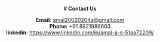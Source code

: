 <div align="center">

<b># Contact Us </b>

**Email:** amal20020204a@gmail.com 
<br>
**Phone:** +91 8921986603
<br>
**linkedin:** https://www.linkedin.com/in/amal-a-s-51aa72209/

</div>

